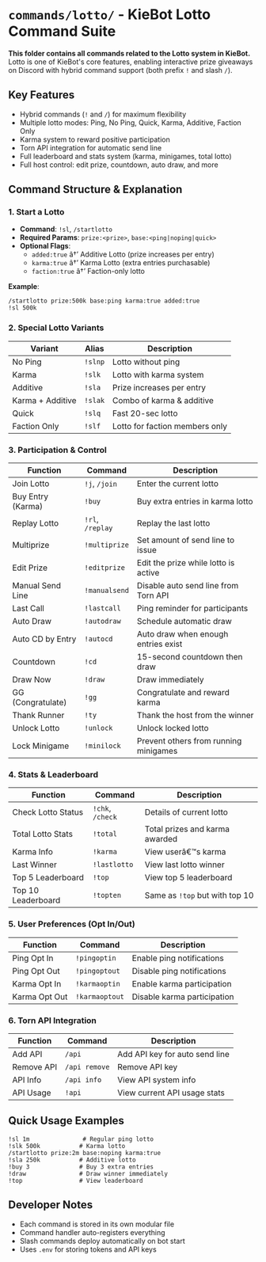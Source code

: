 # `commands/lotto/` - KieBot Lotto Command Suite

**This folder contains all commands related to the Lotto system in KieBot.**  
Lotto is one of KieBot's core features, enabling interactive prize giveaways on Discord with hybrid command support (both prefix `!` and slash `/`).

## Key Features
- Hybrid commands (`!` and `/`) for maximum flexibility
- Multiple lotto modes: Ping, No Ping, Quick, Karma, Additive, Faction Only
- Karma system to reward positive participation
- Torn API integration for automatic send line
- Full leaderboard and stats system (karma, minigames, total lotto)
- Full host control: edit prize, countdown, auto draw, and more

## Command Structure & Explanation

### 1. Start a Lotto
- **Command**: `!sl`, `/startlotto`
- **Required Params**: `prize:<prize>`, `base:<ping|noping|quick>`
- **Optional Flags**:
  - `added:true` â†’ Additive Lotto (prize increases per entry)
  - `karma:true` â†’ Karma Lotto (extra entries purchasable)
  - `faction:true` â†’ Faction-only lotto

**Example**:
```
/startlotto prize:500k base:ping karma:true added:true
!sl 500k
```

### 2. Special Lotto Variants
| Variant           | Alias     | Description                            |
|------------------|-----------|----------------------------------------|
| No Ping          | `!slnp`   | Lotto without ping                     |
| Karma            | `!slk`    | Lotto with karma system                |
| Additive         | `!sla`    | Prize increases per entry              |
| Karma + Additive | `!slak`   | Combo of karma & additive              |
| Quick            | `!slq`    | Fast 20-sec lotto                      |
| Faction Only     | `!slf`    | Lotto for faction members only        |

### 3. Participation & Control
| Function              | Command       | Description                             |
|-----------------------|---------------|-----------------------------------------|
| Join Lotto            | `!j`, `/join` | Enter the current lotto                 |
| Buy Entry (Karma)     | `!buy`        | Buy extra entries in karma lotto        |
| Replay Lotto          | `!rl`, `/replay` | Replay the last lotto                |
| Multiprize            | `!multiprize` | Set amount of send line to issue       |
| Edit Prize            | `!editprize`  | Edit the prize while lotto is active   |
| Manual Send Line      | `!manualsend` | Disable auto send line from Torn API   |
| Last Call             | `!lastcall`   | Ping reminder for participants          |
| Auto Draw             | `!autodraw`   | Schedule automatic draw                 |
| Auto CD by Entry      | `!autocd`     | Auto draw when enough entries exist    |
| Countdown             | `!cd`         | 15-second countdown then draw           |
| Draw Now              | `!draw`       | Draw immediately                        |
| GG (Congratulate)     | `!gg`         | Congratulate and reward karma           |
| Thank Runner          | `!ty`         | Thank the host from the winner          |
| Unlock Lotto          | `!unlock`     | Unlock locked lotto                     |
| Lock Minigame         | `!minilock`   | Prevent others from running minigames  |

### 4. Stats & Leaderboard
| Function             | Command         | Description                             |
|----------------------|------------------|-----------------------------------------|
| Check Lotto Status   | `!chk`, `/check` | Details of current lotto               |
| Total Lotto Stats    | `!total`         | Total prizes and karma awarded         |
| Karma Info           | `!karma`         | View userâ€™s karma                       |
| Last Winner          | `!lastlotto`     | View last lotto winner                  |
| Top 5 Leaderboard    | `!top`           | View top 5 leaderboard                  |
| Top 10 Leaderboard   | `!topten`        | Same as `!top` but with top 10          |

### 5. User Preferences (Opt In/Out)
| Function         | Command          | Description                             |
|------------------|------------------|-----------------------------------------|
| Ping Opt In      | `!pingoptin`     | Enable ping notifications               |
| Ping Opt Out     | `!pingoptout`    | Disable ping notifications              |
| Karma Opt In     | `!karmaoptin`    | Enable karma participation              |
| Karma Opt Out    | `!karmaoptout`   | Disable karma participation             |

### 6. Torn API Integration
| Function           | Command        | Description                             |
|--------------------|----------------|-----------------------------------------|
| Add API            | `/api`         | Add API key for auto send line          |
| Remove API         | `/api remove`  | Remove API key                          |
| API Info           | `/api info`    | View API system info                    |
| API Usage          | `!api`         | View current API usage stats            |

## Quick Usage Examples
```
!sl 1m               # Regular ping lotto
!slk 500k           # Karma lotto
/startlotto prize:2m base:noping karma:true
!sla 250k           # Additive lotto
!buy 3              # Buy 3 extra entries
!draw               # Draw winner immediately
!top                # View leaderboard
```

## Developer Notes
- Each command is stored in its own modular file
- Command handler auto-registers everything
- Slash commands deploy automatically on bot start
- Uses `.env` for storing tokens and API keys

